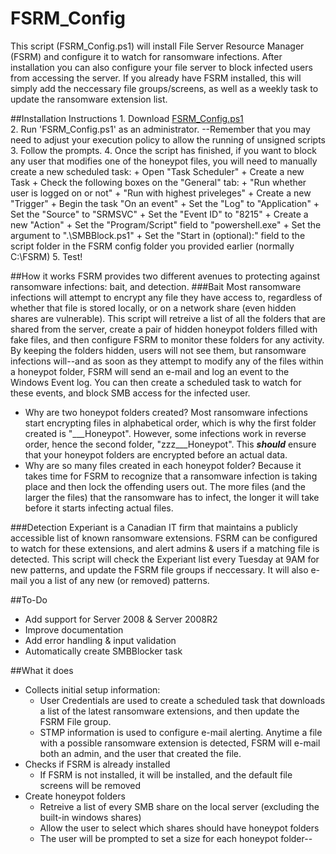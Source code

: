 # FSRM_Config

This script (FSRM_Config.ps1) will install File Server Resource Manager (FSRM) and configure it to watch for ransomware infections. After installation you can also configure your file server to block infected users from accessing the server. 
If you already have FSRM installed, this will simply add the neccessary file groups/screens, as well as a weekly task to update the ransomware extension list. 

##Installation Instructions
    1. Download [FSRM_Config.ps1](https://github.com/areynolds77/FSRM_Config/blob/master/FSRM_Config.ps1)  
    2. Run 'FSRM_Config.ps1' as an administrator.
        --Remember that you may need to adjust your execution policy to allow the running of unsigned scripts
    3. Follow the prompts.
    4. Once the script has finished, if you want to block any user that modifies one of the honeypot files, you will need to manually create a new scheduled task:
        + Open "Task Scheduler"
        + Create a new Task
        + Check the following boxes on the "General" tab:
            + "Run whether user is logged on or not"
            + "Run with highest priveleges"
        + Create a new "Trigger"
            + Begin the task "On an event"
            + Set the "Log" to "Application"
            + Set the "Source" to "SRMSVC"
            + Set the "Event ID" to "8215"
        + Create a new "Action"
            + Set the "Program/Script" field to "powershell.exe"
            + Set the argument to ".\SMBBlock.ps1"
            + Set the "Start in (optional):" field to the script folder in the FSRM config folder you provided earlier (normally C:\FSRM\)
    5. Test!


##How it works
FSRM provides two different avenues to protecting against ransomware infections: bait, and detection. 
###Bait
Most ransomware infections will attempt to encrypt any file they have access to, regardless of whether that file is stored locally, or on a network share (even hidden shares are vulnerable).
This script will retreive a list of all the folders that are shared from the server, create a pair of hidden honeypot folders filled with fake files, and then configure FSRM to monitor these folders for any activity. 
By keeping the folders hidden, users will not see them, but ransomware infections will--and as soon as they attempt to modify any of the files within a honeypot folder, FSRM will send an e-mail and log an event to the Windows Event log. 
You can then create a scheduled task to watch for these events, and block SMB access for the infected user.

* Why are two honeypot folders created? 
    Most ransomware infections start encrypting files in alphabetical order, which is why the first folder created is "___Honeypot". However, some infections work in reverse order, hence the second folder, "zzz___Honeypot". 
    This ***should*** ensure that your honeypot folders are encrypted before an actual data.
* Why are so many files created in each honeypot folder? 
    Because it takes time for FSRM to recognize that a ransomware infection is taking place and then lock the offending users out. The more files (and the larger the files) that the ransomware has to infect, the longer it will take before it starts infecting actual files.

###Detection
Experiant is a Canadian IT firm that maintains a publicly accessible list of known ransomware extensions. FSRM can be configured to watch for these extensions, and alert admins & users if a matching file is detected. 
This script will check the Experiant list every Tuesday at 9AM for new patterns, and update the FSRM file groups if neccessary. It will also e-mail you a list of any new (or removed) patterns. 

##To-Do
* Add support for Server 2008 & Server 2008R2
* Improve documentation
* Add error handling & input validation
* Automatically create SMBBlocker task

##What it does
* Collects initial setup information:
    * User Credentials are used to create a scheduled task that downloads a list of  the latest ransomware extensions, and then update the FSRM File group.
    * STMP information is used to configure e-mail alerting. Anytime a file with a possible ransomware extension is detected, FSRM will e-mail both an admin, and the user that created the file. 
* Checks if FSRM is already installed
     * If FSRM is not installed, it will be installed, and the default file screens will be removed
* Create honeypot folders
    * Retreive a list of every SMB share on the local server (excluding the built-in windows shares)
    * Allow the user to select which shares should have honeypot folders
    * The user will be prompted to set a size for each honeypot folder--


        


